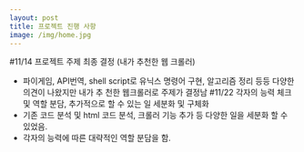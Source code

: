 ```yaml
--- 
layout: post
title: 프로젝트 진행 사항
image: /img/home.jpg
---
```


#11/14 프로젝트 주제 최종 결정 (내가 추천한 웹 크롤러)
 - 파이게임, API번역, shell script로 유닉스 명령어 구현, 알고리즘 정리 등등 다양한 의견이 나왔지만 내가 추   천한 웹크롤러로 주제가 결정남 
#11/22 각자의 능력 체크 및 역할 분담, 추가적으로 할 수 있는 일 세분화 및 구체화
 - 기존 코드 분석 및 html 코드 분석, 크롤러 기능 추가 등 다양한 일을 세분화 할 수 있었음.
 - 각자의 능력에 따른 대략적인 역할 분담을 함.
